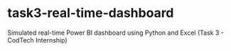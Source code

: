 # task3-real-time-dashboard
Simulated real-time Power BI dashboard using Python and Excel (Task 3 - CodTech Internship)

